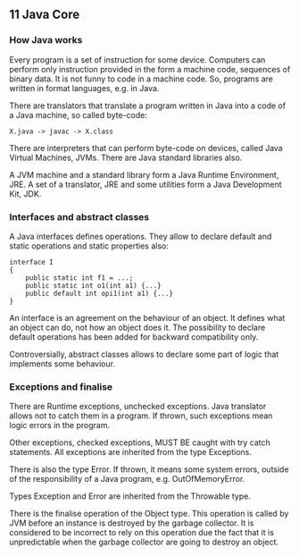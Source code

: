 ## 11 Java Core

### How Java works

Every program is a set of instruction for some device. Computers
can perform only instruction provided in the form a machine code,
sequences of binary data. It is not funny to code in a machine code.
So, programs are written in format languages, e.g. in Java.

There are translators that translate a program written in Java into
a code of a Java machine, so called byte-code:

    X.java -> javac -> X.class

There are interpreters that can perform byte-code on devices, called
Java Virtual Machines, JVMs. There are Java standard libraries also.

A JVM machine and a standard library form a Java Runtime Environment,
JRE. A set of a translator, JRE and some utilities form a Java Development
Kit, JDK.

### Interfaces and abstract classes

A Java interfaces defines operations. They allow to declare default and
static operations and static properties also:

    interface I
    {
        public static int f1 = ...;
        public static int o1(int a1) {...}
        public default int opi1(int a1) {...}
    }

An interface is an agreement on the behaviour of an object. It defines what an
object can do, not how an object does it. The possibility to declare default
operations has been added for backward compatibility only.

Controversially, abstract classes allows to declare some part of logic that
implements some behaviour.

### Exceptions and finalise

There are Runtime exceptions, unchecked exceptions. Java translator allows not
to catch them in a program. If thrown, such exceptions mean logic errors in the
program.

Other exceptions, checked exceptions, MUST BE caught with try catch statements.
All exceptions are inherited from the type Exceptions.

There is also the type Error. If thrown, it means some system errors, outside of
the responsibility of a Java program, e.g. OutOfMemoryError.

Types Exception and Error are inherited from the Throwable type.

There is the finalise operation of the Object type. This operation is called by
JVM before an instance is destroyed by the garbage collector. It is considered
to be incorrect to rely on this operation due the fact that it is unpredictable
when the garbage collector are going to destroy an object.
